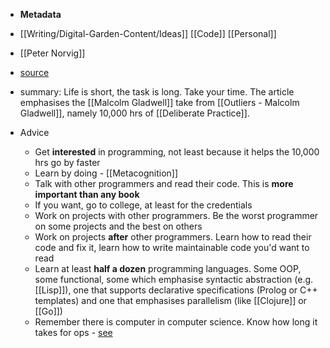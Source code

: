 - **Metadata**
- [[Writing/Digital-Garden-Content/Ideas]] [[Code]] [[Personal]]
- [[Peter Norvig]]
- [source](https://norvig.com/21-days.html)
- summary: Life is short, the task is long. Take your time. The article emphasises the [[Malcolm Gladwell]] take from [[Outliers - Malcolm Gladwell]], namely 10,000 hrs of [[Deliberate Practice]].


- Advice
    - Get **interested** in programming, not least because it helps the 10,000 hrs go by faster
    - Learn by doing - [[Metacognition]]
    - Talk with other programmers and read their code. This is **more important than any book**
    - If you want, go to college, at least for the credentials
    - Work on projects with other programmers. Be the worst programmer on some projects and the best on others
    - Work on projects __after__ other programmers. Learn how to read their code and fix it, learn how to write maintainable code you'd want to read
    - Learn at least **half a dozen** programming languages. Some OOP, some functional, some which emphasise syntactic abstraction (e.g. [[Lisp]]), one that supports declarative specifications (Prolog or C++ templates) and one that emphasises parallelism (like [[Clojure]] or [[Go]])
    - Remember there is computer in computer science. Know how long it takes for ops - [see](https://norvig.com/21-days.html)

